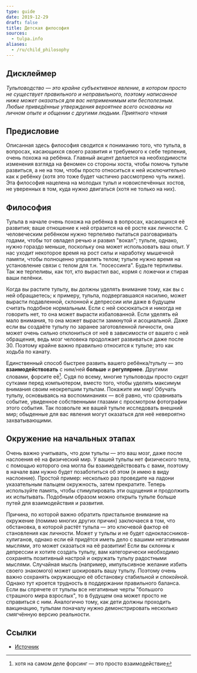 ```yaml
---
type: guide
date: 2019-12-29
draft: false
title: Детская философия
sources:
  - tulpa.info
aliases:
  - /ru/child_philosophy
---
```

## Дисклеймер
_Тульповодство — это крайне субъективное явление, в котором просто не существует правильного и неправильного, поэтому написанное ниже может оказаться для вас неприменимым или бесполезным. Любые приведённые утверждения вероятнее всего основаны на личном опыте и общении с другими людьми. Приятного чтения_

## Предисловие
Описанная здесь философия сводится к пониманию того, что тульпа, в вопросах, касающихся своего развития и требуемого к себе терпения, очень похожа на ребёнка. Главный акцент делается на необходимости изменения взгляда на феномен со стороны хоста, чтобы помочь тульпе развиться, а не на том, чтобы просто относиться к ней исключительно как к ребёнку (хотя это тоже будет частично рассмотрено чуть ниже). Эта философия нацелена на молодых тульп и новоиспечённых хостов, не уверенных в том, куда нужно двигаться (хотя не только на них).

## Философия
Тульпа в начале очень похожа на ребёнка в вопросах, касающихся её развития; ваше отношение к ней отразится на её росте как личности. С человеческим ребёнком нужно терпеливо пытаться разговаривать годами, чтобы тот овладел речью и развил "вокал"; тульпе, однако, нужно гораздо меньше, поскольку она может использовать ваш опыт. У нас уходит некоторое время на рост силы и наработку мышечной памяти, чтобы полноценно управлять телом; тульпе нужно время на установление связи с телом для т.н. "посессинга". Будьте терпиливы. Так же терпеливы, как тот, кто вырастил вас, кормя с ложечки и стирая ваши пелёнки.

Когда вы растите тульпу, вы должны уделять внимание тому, как вы с ней обращаетесь; к примеру, тульпа, подвергавшаяся насилию, может вырасти подавленной, склонной к депрессии или даже в будущем считать подобное нормальным. Если с ней сюсюкаться и никогда не говорить нет, то она может вырасти избалованной. Если уделять ей мало внимания, то она может вырасти замкнутой и асоциальной. Даже если вы создаёте тульпу по заранее заготовленной личности, она может очень сильно отклониться от неё в зависимости от вашего с ней обращения, ведь мозг человека продолжает развиваться даже после 30. Поэтому крайне важно правильно отноcится к тульпе; это как ходьба по канату.

Единственный способ быстрее развить вашего ребёнка/тульпу — это **взаимодействовать** с ним/ней **больше** и **регулярнее**. Другими словами, форсите её[^1]. Судя по всему, многие тульповоды просто сидят сутками перед компьютером, вместо того, чтобы уделять максимум внимания своим неокрепшим тульпам. Покажите им мир! Обучать тульпу, основываясь на воспоминаниях — всё равно, что сравнивать событие, увиденное собственными глазами с просмотром фотографии этого события. Так позвольте же вашей тульпе исследовать внешний мир; обыденные для вас явления могут оказаться для неё невероятно захватывающими.

## Окружение на начальных этапах
Очень важно учитывать, что дом тульпы — это ваш мозг, даже после наслоения её на физический мир. У вашей тульпы нет физического тела, с помощью которого она могла бы взаимодействовать с вами, поэтому в начале вам нужно будет позаботиться об этом (я имею в виду наслоение). Простой пример: несколько раз проведите на ладони указательным пальцем окружность, затем прекратите. Теперь используйте память, чтобы стимулировать эти ощущения и продолжить их испытывать. Подобным образом можно открыть тульпе больше путей для взаимодействия и развития.

Причина, по которой важно обратить пристальное внимание на окружение (помимо многих других причин) заключаеся в том, что обстановка, в которой растёт тульпа — это ключевой фактор её становления как личности. Может у тульпы и не будет одноклассников-хулиганов, однако если ей придётся иметь дело с вашими негативными мыслями, это может сказаться на её развитии! Если вы склонны к депрессии и хотите создать тульпу, вам категорически необходимо сохранять позитивный настрой и окружать тульпу радостными мыслями. Случайная мысль (например, импульсивное желание избить своего знакомого) может шокировать вашу тульпу. Поэтому очень важно сохранять окружающую её обстановку стабильной и спокойной. Однако тут кроется трудность в поддержании правильного баланса. Если вы спрячете от тульпы все негативные черты "большого страшного мира взрослых", то в будущем она может просто не справиться с ним. Аналогично тому, как дети должны проходить вакцинацию, тульпам поначалу нужно демонстрировать несколько смягчённую версию реальности.

## Ссылки
* [Источник](https://community.tulpa.info/thread-misc-the-child-philosophy)

[^1]: хотя на самом деле форсинг — это просто взаимодействие
